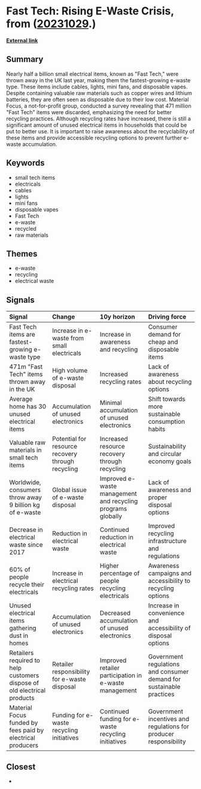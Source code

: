 # __Fast Tech: Rising E-Waste Crisis__, from ([20231029](https://kghosh.substack.com/p/20231029).)

__[External link](https://www.bbc.com/news/business-67082005)__



## Summary

Nearly half a billion small electrical items, known as "Fast Tech," were thrown away in the UK last year, making them the fastest-growing e-waste type. These items include cables, lights, mini fans, and disposable vapes. Despite containing valuable raw materials such as copper wires and lithium batteries, they are often seen as disposable due to their low cost. Material Focus, a not-for-profit group, conducted a survey revealing that 471 million "Fast Tech" items were discarded, emphasizing the need for better recycling practices. Although recycling rates have increased, there is still a significant amount of unused electrical items in households that could be put to better use. It is important to raise awareness about the recyclability of these items and provide accessible recycling options to prevent further e-waste accumulation.

## Keywords

* small tech items
* electricals
* cables
* lights
* mini fans
* disposable vapes
* Fast Tech
* e-waste
* recycled
* raw materials

## Themes

* e-waste
* recycling
* electrical waste

## Signals

| Signal                                                                  | Change                                            | 10y horizon                                                 | Driving force                                                        |
|:------------------------------------------------------------------------|:--------------------------------------------------|:------------------------------------------------------------|:---------------------------------------------------------------------|
| Fast Tech items are fastest-growing e-waste type                        | Increase in e-waste from small electricals        | Increase in awareness and recycling                         | Consumer demand for cheap and disposable items                       |
| 471m "Fast Tech" items thrown away in the UK                            | High volume of e-waste disposal                   | Increased recycling rates                                   | Lack of awareness about recycling options                            |
| Average home has 30 unused electrical items                             | Accumulation of unused electronics                | Minimal accumulation of unused electronics                  | Shift towards more sustainable consumption habits                    |
| Valuable raw materials in small tech items                              | Potential for resource recovery through recycling | Increased resource recovery through recycling               | Sustainability and circular economy goals                            |
| Worldwide, consumers throw away 9 billion kg of e-waste                 | Global issue of e-waste disposal                  | Improved e-waste management and recycling programs globally | Lack of awareness and proper disposal options                        |
| Decrease in electrical waste since 2017                                 | Reduction in electrical waste                     | Continued reduction in electrical waste                     | Improved recycling infrastructure and regulations                    |
| 60% of people recycle their electricals                                 | Increase in electrical recycling rates            | Higher percentage of people recycling electricals           | Awareness campaigns and accessibility to recycling options           |
| Unused electrical items gathering dust in homes                         | Accumulation of unused electronics                | Decreased accumulation of unused electronics                | Increase in convenience and accessibility of disposal options        |
| Retailers required to help customers dispose of old electrical products | Retailer responsibility for e-waste disposal      | Improved retailer participation in e-waste management       | Government regulations and consumer demand for sustainable practices |
| Material Focus funded by fees paid by electrical producers              | Funding for e-waste recycling initiatives         | Continued funding for e-waste recycling initiatives         | Government incentives and regulations for producer responsibility    |

## Closest

* 